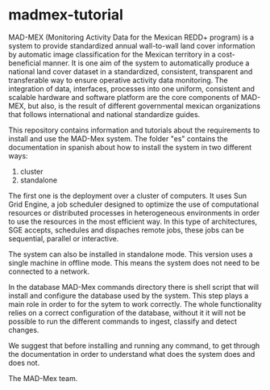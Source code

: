 # madmex-tutorial

MAD-MEX (Monitoring Activity Data for the Mexican REDD+ program) is a system to provide standardized annual wall-to-wall land cover information by automatic image classification for the Mexican territory in a cost-beneficial manner.  It is one aim of the system to automatically produce a national land cover dataset in a standardized, consistent, transparent and transferable way to ensure operative activity data monitoring. The integration of data, interfaces, processes into one uniform, consistent and scalable hardware and software platform are the core components of MAD-MEX, but also, is the result of different governmental mexican organizations that follows international and national standardize guides.

This repository contains information and tutorials about the requirements to install and use the MAD-Mex system. The folder "es" contains the documentation in spanish about how to install the system in two different ways:

1) cluster
2) standalone

The first one is the deployment over a cluster of computers. It uses Sun Grid Engine, a job scheduler designed to optimize the use of computational resources or distributed processes in heterogeneous environments in order to use the resources in the most efficient way. In this type of architectures, SGE accepts, schedules and dispaches remote jobs, these jobs can be sequential, parallel or interactive.

The system can also be installed in standalone mode. This version uses a single machine in offline mode. This means the system does not need to be connected to a network.

In the database MAD-Mex commands directory there is shell script that will install and configure the database used by the system. This step plays a main role in order to for the sytem to work correctly. The whole functionality relies on a correct configuration of the database, without it it will not be possible to run the different commands to ingest, classify and detect changes.

We suggest that before installing and running any command, to get through the documentation in order to understand what does the system does and does not.

The MAD-Mex team.
